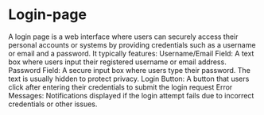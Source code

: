 ﻿# Login-page
A login page is a web interface where users can securely access their personal accounts or systems by providing credentials such as a username or email and a password. It typically features:
Username/Email Field: A text box where users input their registered username or email address.
Password Field: A secure input box where users type their password. The text is usually hidden to protect privacy.
Login Button: A button that users click after entering their credentials to submit the login request
Error Messages: Notifications displayed if the login attempt fails due to incorrect credentials or other issues.
